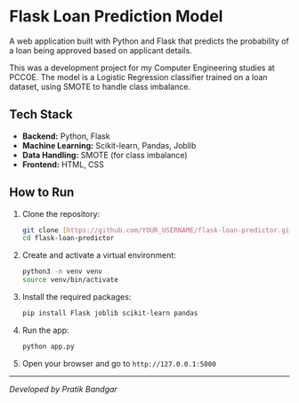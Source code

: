 # Flask Loan Prediction Model

A web application built with Python and Flask that predicts the probability of a loan being approved based on applicant details.

This was a development project for my Computer Engineering studies at PCCOE. The model is a Logistic Regression classifier trained on a loan dataset, using SMOTE to handle class imbalance.



## Tech Stack
* **Backend:** Python, Flask
* **Machine Learning:** Scikit-learn, Pandas, Joblib
* **Data Handling:** SMOTE (for class imbalance)
* **Frontend:** HTML, CSS

## How to Run

1.  Clone the repository:
    ```bash
    git clone [https://github.com/YOUR_USERNAME/flask-loan-predictor.git](https://github.com/YOUR_USERNAME/flask-loan-predictor.git)
    cd flask-loan-predictor
    ```

2.  Create and activate a virtual environment:
    ```bash
    python3 -m venv venv
    source venv/bin/activate
    ```

3.  Install the required packages:
    ```bash
    pip install Flask joblib scikit-learn pandas
    ```

4.  Run the app:
    ```bash
    python app.py
    ```

5.  Open your browser and go to `http://127.0.0.1:5000`

---
*Developed by Pratik Bandgar*
